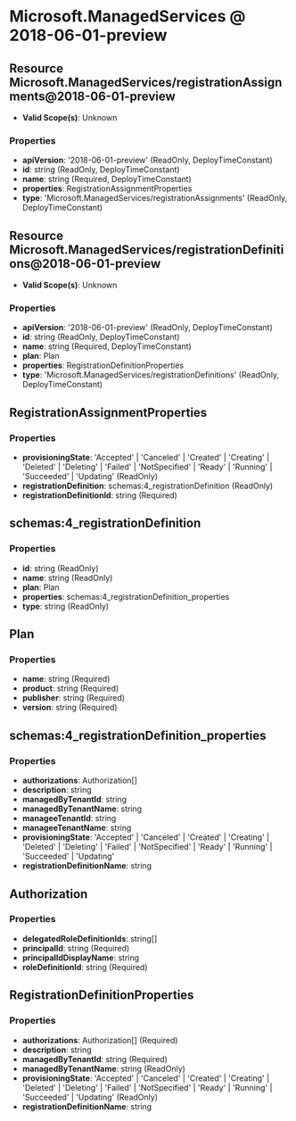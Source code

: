 # Microsoft.ManagedServices @ 2018-06-01-preview

## Resource Microsoft.ManagedServices/registrationAssignments@2018-06-01-preview
* **Valid Scope(s)**: Unknown
### Properties
* **apiVersion**: '2018-06-01-preview' (ReadOnly, DeployTimeConstant)
* **id**: string (ReadOnly, DeployTimeConstant)
* **name**: string (Required, DeployTimeConstant)
* **properties**: RegistrationAssignmentProperties
* **type**: 'Microsoft.ManagedServices/registrationAssignments' (ReadOnly, DeployTimeConstant)

## Resource Microsoft.ManagedServices/registrationDefinitions@2018-06-01-preview
* **Valid Scope(s)**: Unknown
### Properties
* **apiVersion**: '2018-06-01-preview' (ReadOnly, DeployTimeConstant)
* **id**: string (ReadOnly, DeployTimeConstant)
* **name**: string (Required, DeployTimeConstant)
* **plan**: Plan
* **properties**: RegistrationDefinitionProperties
* **type**: 'Microsoft.ManagedServices/registrationDefinitions' (ReadOnly, DeployTimeConstant)

## RegistrationAssignmentProperties
### Properties
* **provisioningState**: 'Accepted' | 'Canceled' | 'Created' | 'Creating' | 'Deleted' | 'Deleting' | 'Failed' | 'NotSpecified' | 'Ready' | 'Running' | 'Succeeded' | 'Updating' (ReadOnly)
* **registrationDefinition**: schemas:4_registrationDefinition (ReadOnly)
* **registrationDefinitionId**: string (Required)

## schemas:4_registrationDefinition
### Properties
* **id**: string (ReadOnly)
* **name**: string (ReadOnly)
* **plan**: Plan
* **properties**: schemas:4_registrationDefinition_properties
* **type**: string (ReadOnly)

## Plan
### Properties
* **name**: string (Required)
* **product**: string (Required)
* **publisher**: string (Required)
* **version**: string (Required)

## schemas:4_registrationDefinition_properties
### Properties
* **authorizations**: Authorization[]
* **description**: string
* **managedByTenantId**: string
* **managedByTenantName**: string
* **manageeTenantId**: string
* **manageeTenantName**: string
* **provisioningState**: 'Accepted' | 'Canceled' | 'Created' | 'Creating' | 'Deleted' | 'Deleting' | 'Failed' | 'NotSpecified' | 'Ready' | 'Running' | 'Succeeded' | 'Updating'
* **registrationDefinitionName**: string

## Authorization
### Properties
* **delegatedRoleDefinitionIds**: string[]
* **principalId**: string (Required)
* **principalIdDisplayName**: string
* **roleDefinitionId**: string (Required)

## RegistrationDefinitionProperties
### Properties
* **authorizations**: Authorization[] (Required)
* **description**: string
* **managedByTenantId**: string (Required)
* **managedByTenantName**: string (ReadOnly)
* **provisioningState**: 'Accepted' | 'Canceled' | 'Created' | 'Creating' | 'Deleted' | 'Deleting' | 'Failed' | 'NotSpecified' | 'Ready' | 'Running' | 'Succeeded' | 'Updating' (ReadOnly)
* **registrationDefinitionName**: string

